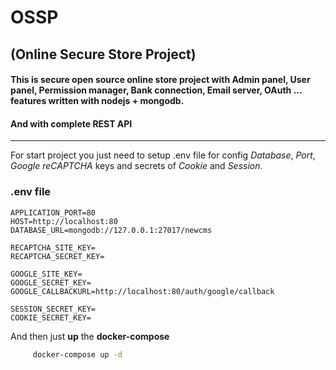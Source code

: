 # OSSP 
## (Online Secure Store Project)

#### This is secure open source online store project with **Admin panel**, **User panel**, **Permission manager**, **Bank connection**, **Email server**, **OAuth** ...  features written with **nodejs + mongodb**.

#### And with complete REST API


-----------------------------------------------

For start project you just need to setup .env file for config *Database*, *Port*, *Google reCAPTCHA* keys and secrets of *Cookie* and *Session*.

### .env file
``` .env
APPLICATION_PORT=80
HOST=http://localhost:80
DATABASE_URL=mongodb://127.0.0.1:27017/newcms

RECAPTCHA_SITE_KEY=
RECAPTCHA_SECRET_KEY=

GOOGLE_SITE_KEY=
GOOGLE_SECRET_KEY=
GOOGLE_CALLBACKURL=http://localhost:80/auth/google/callback

SESSION_SECRET_KEY=
COOKIE_SECRET_KEY=
```

And then just **up** the **docker-compose**
```bash
     docker-compose up -d
```
